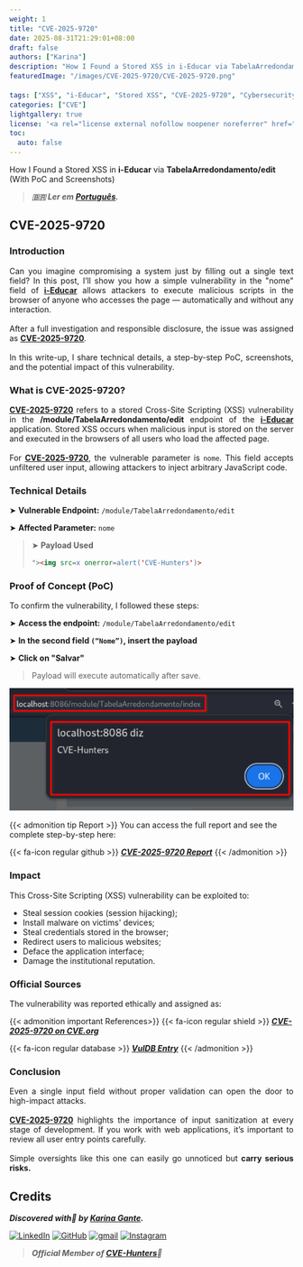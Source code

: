```yaml
---
weight: 1
title: "CVE-2025-9720"
date: 2025-08-31T21:29:01+08:00
draft: false
authors: ["Karina"]
description: "How I Found a Stored XSS in i-Educar via TabelaArredondamento/edit (With PoC and Screenshots)"
featuredImage: "/images/CVE-2025-9720/CVE-2025-9720.png"

tags: ["XSS", "i-Educar", "Stored XSS", "CVE-2025-9720", "Cybersecurity"]
categories: ["CVE"]
lightgallery: true
license: '<a rel="license external nofollow noopener noreferrer" href="https://creativecommons.org/licenses/by-nc/4.0/" target="_blank">CC BY-NC 4.0</a>'
toc:
  auto: false
---
```


How I Found a Stored XSS in **i-Educar** via **TabelaArredondamento/edit** (With PoC and Screenshots)

<!--more-->

> ***🇧🇷 Ler em [Português](http://karinagante.github.io/pt-br/cve-2025-9720).***

## CVE-2025-9720

### Introduction

<p align="justify">Can you imagine compromising a system just by filling out a single text field? In this post, I’ll show you how a simple vulnerability in the "nome" field of <b><a href="https://github.com/portabilis/i-educar" target=_blank>i-Educar</a></b> allows attackers to execute malicious scripts in the browser of anyone who accesses the page — automatically and without any interaction. </br></br> After a full investigation and responsible disclosure, the issue was assigned as <b><a href="https://www.cve.org/CVERecord?id=CVE-2025-9720" target=_blank>CVE-2025-9720</a></b>. </br></br> In this write-up, I share technical details, a step-by-step PoC, screenshots, and the potential impact of this vulnerability. </p>

### What is CVE-2025-9720?

<p align="justify"><b><a href="https://www.cve.org/CVERecord?id=CVE-2025-9720" target=_blank>CVE-2025-9720</a></b> refers to a stored Cross-Site Scripting (XSS) vulnerability in the <b>/module/TabelaArredondamento/edit</b> endpoint of the <b><a href="https://github.com/portabilis/i-educar" target=_blank>i-Educar</a></b> application. Stored XSS occurs when malicious input is stored on the server and executed in the browsers of all users who load the affected page.</br></br>For <b><a href="https://www.cve.org/CVERecord?id=CVE-2025-9720" target=_blank>CVE-2025-9720</a></b>, the vulnerable parameter is <code>nome</code>. This field accepts unfiltered user input, allowing attackers to inject arbitrary JavaScript code. </p>

### Technical Details

➤ **Vulnerable Endpoint:** `/module/TabelaArredondamento/edit`

➤ **Affected Parameter:** `nome`

> ➤ **Payload Used** 
> ```html
>"><img src=x onerror=alert('CVE-Hunters')>
>```

### Proof of Concept (PoC)

To confirm the vulnerability, I followed these steps:

➤ **Access the endpoint:** `/module/TabelaArredondamento/edit`

➤ **In the second field `(“Nome”)`, insert the payload**

➤ **Click on "Salvar"**

> <p align="justify">Payload will execute automatically after save.</p>

<p align="center">
<img src="/images/CVE-2025-9720/PoC1.png">
</p>

{{< admonition tip Report >}} 
You can access the full report and see the complete step-by-step here:

{{< fa-icon regular github >}} 
***[CVE-2025-9720 Report](https://github.com/KarinaGante/KG-Sec/blob/main/CVEs/i-Educar/CVE-2025-9720.md)***
{{< /admonition >}}

### Impact

This Cross-Site Scripting (XSS) vulnerability can be exploited to:

- Steal session cookies (session hijacking);
- Install malware on victims' devices;
- Steal credentials stored in the browser;
- Redirect users to malicious websites;
- Deface the application interface;
- Damage the institutional reputation.

### Official Sources

The vulnerability was reported ethically and assigned as:

{{< admonition important References>}} 
{{< fa-icon regular shield >}} 
***[CVE-2025-9720 on CVE.org](https://www.cve.org/CVERecord?id=CVE-2025-9720)***

{{< fa-icon regular database >}} 
***[VulDB Entry](https://vuldb.com/?id.322009)***
{{< /admonition >}}

### Conclusion

<p align="justify">Even a single input field without proper validation can open the door to high-impact attacks. </br></br><b><a href="https://www.cve.org/CVERecord?id=CVE-2025-9720" target=_blank>CVE-2025-9720</a></b> highlights the importance of input sanitization at every stage of development. If you work with web applications, it’s important to review all user entry points carefully. </br></br> Simple oversights like this one can easily go unnoticed but <b>carry serious risks.</b></p>

## Credits

***Discovered with💜 by [Karina Gante](https://karinagante.github.io/).***  

[![LinkedIn](https://skillicons.dev/icons?i=linkedin&theme=dark)](https://www.linkedin.com/in/karina-gante/)
[![GitHub](https://skillicons.dev/icons?i=github&theme=dark)](https://www.github.com/KarinaGante/)
[![gmail](https://skillicons.dev/icons?i=gmail&theme=dark)](mailto:karina.gante1@gmail.com)
[![Instagram](https://skillicons.dev/icons?i=instagram&theme=dark)](https://www.instagram.com/karinovisk02/)

> ***Official Member of [CVE-Hunters](https://www.cvehunters.com/)🏹***